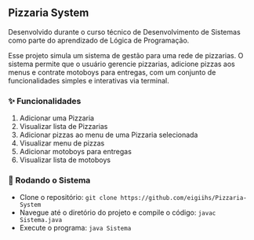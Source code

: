 ## Pizzaria System
Desenvolvido durante o curso técnico de Desenvolvimento de Sistemas como parte do aprendizado de Lógica de Programação.

Esse projeto simula um sistema de gestão para uma rede de pizzarias. O sistema permite que o usuário gerencie pizzarias, adicione pizzas aos menus e contrate motoboys para entregas, com um conjunto de funcionalidades simples e interativas via terminal.

### ✨ Funcionalidades
1. Adicionar uma Pizzaria
2. Visualizar lista de Pizzarias
3. Adicionar pizzas ao menu de uma Pizzaria selecionada
4. Visualizar menu de pizzas
5. Adicionar motoboys para entregas
6. Visualizar lista de motoboys

### 🚀 Rodando o Sistema
- Clone o repositório:
```git clone https://github.com/eigiihs/Pizzaria-System```
- Navegue até o diretório do projeto e compile o código:
```javac Sistema.java```
- Execute o programa:
```java Sistema```


